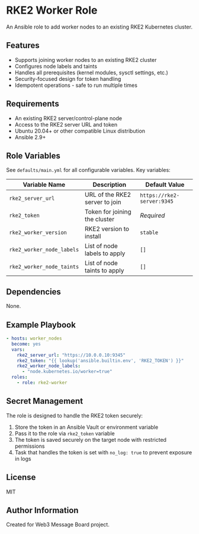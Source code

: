 # RKE2 Worker Role

An Ansible role to add worker nodes to an existing RKE2 Kubernetes cluster.

## Features

- Supports joining worker nodes to an existing RKE2 cluster
- Configures node labels and taints
- Handles all prerequisites (kernel modules, sysctl settings, etc.)
- Security-focused design for token handling
- Idempotent operations - safe to run multiple times

## Requirements

- An existing RKE2 server/control-plane node
- Access to the RKE2 server URL and token
- Ubuntu 20.04+ or other compatible Linux distribution
- Ansible 2.9+

## Role Variables

See `defaults/main.yml` for all configurable variables. Key variables:

| Variable Name | Description | Default Value |
|---------------|-------------|---------------|
| `rke2_server_url` | URL of the RKE2 server to join | `https://rke2-server:9345` |
| `rke2_token` | Token for joining the cluster | *Required* |
| `rke2_worker_version` | RKE2 version to install | `stable` |
| `rke2_worker_node_labels` | List of node labels to apply | `[]` |
| `rke2_worker_node_taints` | List of node taints to apply | `[]` |

## Dependencies

None.

## Example Playbook

```yaml
- hosts: worker_nodes
  become: yes
  vars:
    rke2_server_url: "https://10.0.0.10:9345"
    rke2_token: "{{ lookup('ansible.builtin.env', 'RKE2_TOKEN') }}"
    rke2_worker_node_labels:
      - "node.kubernetes.io/worker=true"
  roles:
    - role: rke2-worker
```

## Secret Management

The role is designed to handle the RKE2 token securely:

1. Store the token in an Ansible Vault or environment variable
2. Pass it to the role via `rke2_token` variable
3. The token is saved securely on the target node with restricted permissions
4. Task that handles the token is set with `no_log: true` to prevent exposure in logs

## License

MIT

## Author Information

Created for Web3 Message Board project.